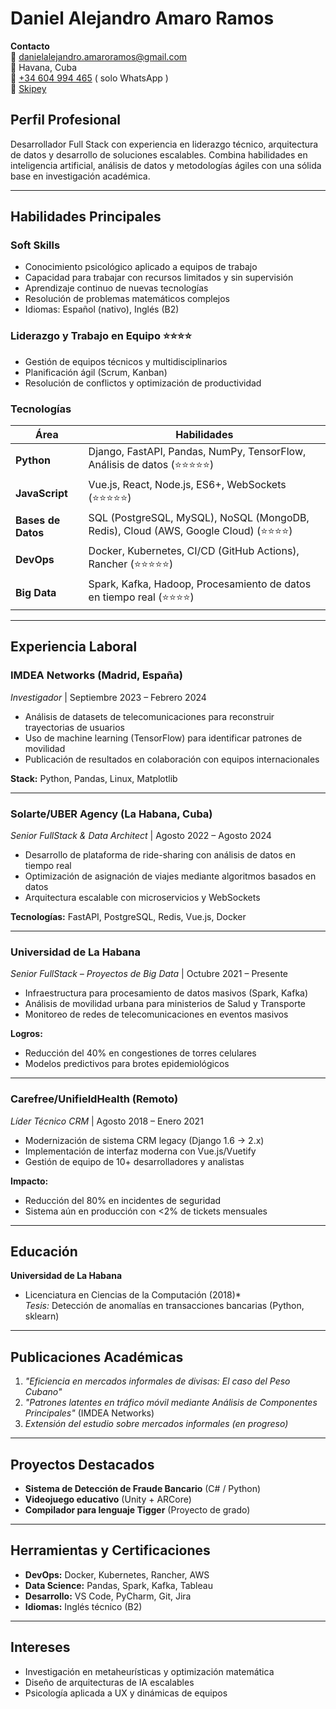 # Daniel Alejandro Amaro Ramos

**Contacto**  
📧 danielalejandro.amaroramos@gmail.com  
📍 Havana, Cuba  
📱 [+34 604 994 465](https://wa.me/34604994465) ( solo WhatsApp )  
📱 [Skipey](https://join.skype.com/invite/L3OEBU8Bp9ZI)

## Perfil Profesional  
Desarrollador Full Stack con experiencia en liderazgo técnico, arquitectura de datos y desarrollo de soluciones escalables. Combina habilidades en inteligencia artificial, análisis de datos y metodologías ágiles con una sólida base en investigación académica.

---

## Habilidades Principales

### **Soft Skills**  
- Conocimiento psicológico aplicado a equipos de trabajo  
- Capacidad para trabajar con recursos limitados y sin supervisión  
- Aprendizaje continuo de nuevas tecnologías  
- Resolución de problemas matemáticos complejos  
- Idiomas: Español (nativo), Inglés (B2)  

### **Liderazgo y Trabajo en Equipo** ⭐⭐⭐⭐  
- Gestión de equipos técnicos y multidisciplinarios  
- Planificación ágil (Scrum, Kanban)  
- Resolución de conflictos y optimización de productividad  

### **Tecnologías**  
| **Área**          | **Habilidades**                                                                 |
|--------------------|--------------------------------------------------------------------------------|
| **Python**         | Django, FastAPI, Pandas, NumPy, TensorFlow, Análisis de datos (⭐⭐⭐⭐⭐)          |
| **JavaScript**     | Vue.js, React, Node.js, ES6+, WebSockets (⭐⭐⭐⭐⭐)                               |
| **Bases de Datos** | SQL (PostgreSQL, MySQL), NoSQL (MongoDB, Redis), Cloud (AWS, Google Cloud) (⭐⭐⭐⭐) |
| **DevOps**         | Docker, Kubernetes, CI/CD (GitHub Actions), Rancher (⭐⭐⭐⭐⭐)                    |
| **Big Data**       | Spark, Kafka, Hadoop, Procesamiento de datos en tiempo real (⭐⭐⭐⭐)             |

---

## Experiencia Laboral

### **IMDEA Networks (Madrid, España)**  
*Investigador* | Septiembre 2023 – Febrero 2024  
- Análisis de datasets de telecomunicaciones para reconstruir trayectorias de usuarios  
- Uso de machine learning (TensorFlow) para identificar patrones de movilidad  
- Publicación de resultados en colaboración con equipos internacionales  

**Stack:** Python, Pandas, Linux, Matplotlib  

---

### **Solarte/UBER Agency (La Habana, Cuba)**  
*Senior FullStack & Data Architect* | Agosto 2022 – Agosto 2024  
- Desarrollo de plataforma de ride-sharing con análisis de datos en tiempo real  
- Optimización de asignación de viajes mediante algoritmos basados en datos  
- Arquitectura escalable con microservicios y WebSockets  

**Tecnologías:** FastAPI, PostgreSQL, Redis, Vue.js, Docker  

---

### **Universidad de La Habana**  
*Senior FullStack – Proyectos de Big Data* | Octubre 2021 – Presente  
- Infraestructura para procesamiento de datos masivos (Spark, Kafka)  
- Análisis de movilidad urbana para ministerios de Salud y Transporte  
- Monitoreo de redes de telecomunicaciones en eventos masivos  

**Logros:**  
- Reducción del 40% en congestiones de torres celulares  
- Modelos predictivos para brotes epidemiológicos  

---

### **Carefree/UnifieldHealth (Remoto)**  
*Líder Técnico CRM* | Agosto 2018 – Enero 2021  
- Modernización de sistema CRM legacy (Django 1.6 → 2.x)  
- Implementación de interfaz moderna con Vue.js/Vuetify  
- Gestión de equipo de 10+ desarrolladores y analistas  

**Impacto:**  
- Reducción del 80% en incidentes de seguridad  
- Sistema aún en producción con <2% de tickets mensuales  

---

## Educación  
**Universidad de La Habana**  
* Licenciatura en Ciencias de la Computación (2018)*  
*Tesis:* Detección de anomalías en transacciones bancarias (Python, sklearn)  

---

## Publicaciones Académicas  
1. *"Eficiencia en mercados informales de divisas: El caso del Peso Cubano"*  
2. *"Patrones latentes en tráfico móvil mediante Análisis de Componentes Principales"* (IMDEA Networks)  
3. *Extensión del estudio sobre mercados informales (en progreso)*  

---

## Proyectos Destacados  
- **Sistema de Detección de Fraude Bancario** (C# / Python)  
- **Videojuego educativo** (Unity + ARCore)  
- **Compilador para lenguaje Tigger** (Proyecto de grado)  

---

## Herramientas y Certificaciones  
- **DevOps:** Docker, Kubernetes, Rancher, AWS  
- **Data Science:** Pandas, Spark, Kafka, Tableau  
- **Desarrollo:** VS Code, PyCharm, Git, Jira  
- **Idiomas:** Inglés técnico (B2)  

---

## Intereses  
- Investigación en metaheurísticas y optimización matemática  
- Diseño de arquitecturas de IA escalables  
- Psicología aplicada a UX y dinámicas de equipos  
